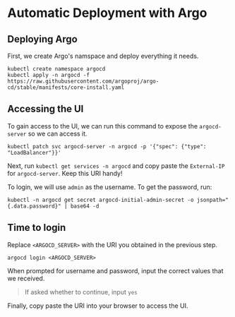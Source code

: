 # Automatic Deployment with Argo

## Deploying Argo
First, we create Argo's namspace and deploy everything it needs.
```
kubectl create namespace argocd
kubectl apply -n argocd -f https://raw.githubusercontent.com/argoproj/argo-cd/stable/manifests/core-install.yaml
```

## Accessing the UI
To gain access to the UI, we can run this command to expose the `argocd-server` so we can access it.
```
kubectl patch svc argocd-server -n argocd -p '{"spec": {"type": "LoadBalancer"}}'
```

Next, run `kubectl get services -n argocd` and copy paste the `External-IP` for `argocd-server`. Keep this URI handy!

To login, we will use `admin` as the username. To get the password, run:
```
kubectl -n argocd get secret argocd-initial-admin-secret -o jsonpath="{.data.password}" | base64 -d
```

## Time to login
Replace `<ARGOCD_SERVER>` with the URI you obtained in the previous step.
```
argocd login <ARGOCD_SERVER>
```

When prompted for username and password, input the correct values that we received. 

> If asked whether to continue, input `yes`

Finally, copy paste the URI into your browser to access the UI.